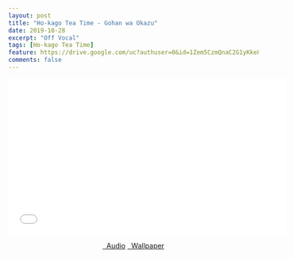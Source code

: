 ```yaml
---
layout: post
title: "Ho-kago Tea Time - Gohan wa Okazu"
date: 2019-10-28
excerpt: "Off Vocal"
tags: [Ho-kago Tea Time]
feature: https://drive.google.com/uc?authuser=0&id=1Zem5CzmQnaC2G1yKke8bK6Nne1AtBoVs&export=download
comments: false
---
```

<iframe width="560" height="315" src="//www.youtube.com/embed/HS5EDA7RPbM" frameborder="0"> </iframe>
<center>
<figure class="half">
<a href="https://drive.google.com/uc?authuser=0&id=1ahe-k7Zt77WxouvjKZgOCVVNyKr_YAGX&export=download" class="btn" target="_blank" rel="noopener noreferrer"><i class="fa fa-caret-down"></i> &nbsp; Audio</a>
<a href="https://drive.google.com/uc?authuser=0&id=1Zem5CzmQnaC2G1yKke8bK6Nne1AtBoVs&export=download" class="btn" target="_blank" rel="noopener noreferrer"><i class="fa fa-caret-down"></i> &nbsp; Wallpaper</a>
</figure>
</center>
